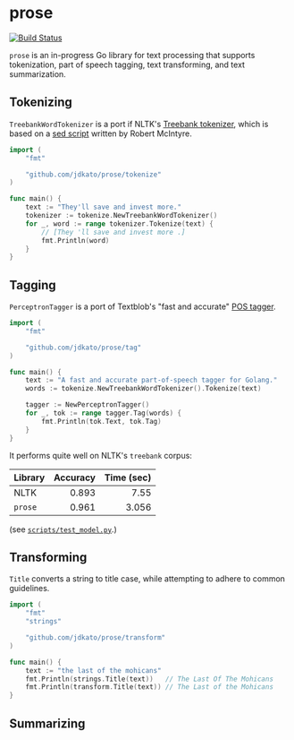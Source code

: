 # prose

[![Build Status](https://travis-ci.org/jdkato/prose.svg?branch=master)](https://travis-ci.org/jdkato/prose)

`prose` is an in-progress Go library for text processing that supports tokenization, part of speech tagging, text transforming, and text summarization.

## Tokenizing

`TreebankWordTokenizer` is a port if NLTK's [Treebank tokenizer](https://github.com/nltk/nltk/blob/develop/nltk/tokenize/treebank.py), which is based on a [sed script](https://github.com/andre-martins/TurboParser/blob/master/scripts/tokenizer.sed) written by Robert McIntyre.

```go
import (
    "fmt"

    "github.com/jdkato/prose/tokenize"
)

func main() {
    text := "They'll save and invest more."
    tokenizer := tokenize.NewTreebankWordTokenizer()
    for _, word := range tokenizer.Tokenize(text) {
        // [They 'll save and invest more .]
        fmt.Println(word)
    }
}
```

## Tagging

`PerceptronTagger` is a port of Textblob's "fast and accurate" [POS tagger](https://github.com/sloria/textblob-aptagger).

```go
import (
    "fmt"

    "github.com/jdkato/prose/tag"
)

func main() {
    text := "A fast and accurate part-of-speech tagger for Golang."
    words := tokenize.NewTreebankWordTokenizer().Tokenize(text)

    tagger := NewPerceptronTagger()
    for _, tok := range tagger.Tag(words) {
        fmt.Println(tok.Text, tok.Tag)
    }
}
```

It performs quite well on NLTK's `treebank` corpus:

| Library | Accuracy | Time (sec) |
|:--------|---------:|-----------:|
| NLTK    |    0.893 |       7.55 |
| `prose` |    0.961 |      3.056 |

(see [`scripts/test_model.py`](https://github.com/jdkato/aptag/blob/master/scripts/test_model.py).)

## Transforming

`Title` converts a string to title case, while attempting to adhere to common guidelines.

```go
import (
    "fmt"
    "strings"

    "github.com/jdkato/prose/transform"
)

func main() {
    text := "the last of the mohicans"
    fmt.Println(strings.Title(text))   // The Last Of The Mohicans
    fmt.Println(transform.Title(text)) // The Last of the Mohicans
}
```

## Summarizing
